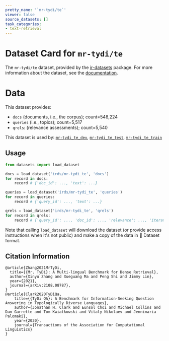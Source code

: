 ```yaml
---
pretty_name: '`mr-tydi/te`'
viewer: false
source_datasets: []
task_categories:
- text-retrieval
---
```


# Dataset Card for `mr-tydi/te`

The `mr-tydi/te` dataset, provided by the [ir-datasets](https://ir-datasets.com/) package.
For more information about the dataset, see the [documentation](https://ir-datasets.com/mr-tydi#mr-tydi/te).

# Data

This dataset provides:
 - `docs` (documents, i.e., the corpus); count=548,224
 - `queries` (i.e., topics); count=5,517
 - `qrels`: (relevance assessments); count=5,540


This dataset is used by: [`mr-tydi_te_dev`](https://huggingface.co/datasets/irds/mr-tydi_te_dev), [`mr-tydi_te_test`](https://huggingface.co/datasets/irds/mr-tydi_te_test), [`mr-tydi_te_train`](https://huggingface.co/datasets/irds/mr-tydi_te_train)


## Usage

```python
from datasets import load_dataset

docs = load_dataset('irds/mr-tydi_te', 'docs')
for record in docs:
    record # {'doc_id': ..., 'text': ...}

queries = load_dataset('irds/mr-tydi_te', 'queries')
for record in queries:
    record # {'query_id': ..., 'text': ...}

qrels = load_dataset('irds/mr-tydi_te', 'qrels')
for record in qrels:
    record # {'query_id': ..., 'doc_id': ..., 'relevance': ..., 'iteration': ...}

```

Note that calling `load_dataset` will download the dataset (or provide access instructions when it's not public) and make a copy of the
data in 🤗 Dataset format.

## Citation Information

```
@article{Zhang2021MrTyDi,
  title={{Mr. TyDi}: A Multi-lingual Benchmark for Dense Retrieval}, 
  author={Xinyu Zhang and Xueguang Ma and Peng Shi and Jimmy Lin},
  year={2021},
  journal={arXiv:2108.08787},
}
@article{Clark2020TyDiQa,
    title={{TyDi QA}: A Benchmark for Information-Seeking Question Answering in Typologically Diverse Languages},
    author={Jonathan H. Clark and Eunsol Choi and Michael Collins and Dan Garrette and Tom Kwiatkowski and Vitaly Nikolaev and Jennimaria Palomaki},
    year={2020},
    journal={Transactions of the Association for Computational Linguistics}
}
```
